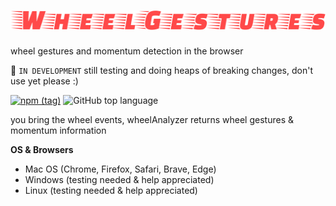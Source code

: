 # ![wheel gestures](./WheelGestures.svg)

wheel gestures and momentum detection in the browser

🚧 `IN DEVELOPMENT` still testing and doing heaps of breaking changes, don't use yet please :)

[![npm (tag)](https://img.shields.io/npm/v/wheel-gestures/latest.svg)](https://www.npmjs.com/package/wheel-gestures)
![GitHub top language](https://img.shields.io/github/languages/top/xiel/wheel-gestures.svg)

you bring the wheel events, wheelAnalyzer returns wheel gestures & momentum information


**OS & Browsers**

- Mac OS (Chrome, Firefox, Safari, Brave, Edge)
- Windows (testing needed & help appreciated)
- Linux (testing needed & help appreciated)
